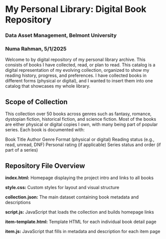# My Personal Library: Digital Book Repository
### Data Asset Management, Belmont University
### Numa Rahman, 5/1/2025

Welcome to by digital repository of my personal library archive. This consists of books I have collected, read, or plan to read. This catalog is a digital representation of my evolving collection, organized to show my reading history, progress, and preferences. I have collected books in different forms (physical or digital), and I wanted to insert them into one catalog that showcases my whole library.

## Scope of Collection

This collection over 50 books across genres such as fantasy, romance, dystopian fiction, historical fiction, and science fiction. Most of the books are either physical or digital copies I own, with many being part of popular series. Each book is documented with:

Book Title
Author
Genre
Format (physical or digital)
Reading status (e.g., read, unread, DNF)
Personal rating (if applicable)
Series status and order (if part of a series)

## Repository File Overview

<b>index.html:</b> Homepage displaying the project intro and links to all books

<b>style.css:</b> Custom styles for layout and visual structure

<b>collection.json:</b> The main dataset containing book metadata and descriptions

<b>script.js:</b> JavaScript that loads the collection and builds homepage links

<b>item-template.html:</b> Template HTML for each individual book detail page

<b>item.js:</b> JavaScript that fills in metadata and description for each item page

